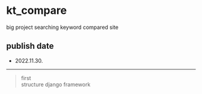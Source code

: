 # kt_compare
big project searching keyword compared site

## publish date
- 2022.11.30.

<hr/>

> first  
> structure django framework
